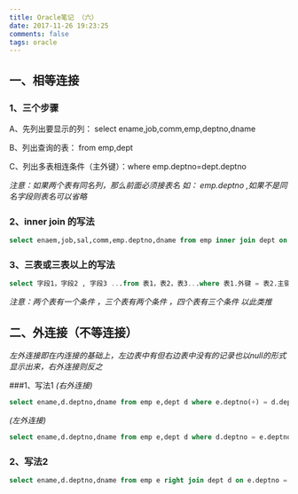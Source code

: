 ```yaml
---
title: Oracle笔记 （六）
date: 2017-11-26 19:23:25
comments: false
tags: oracle
---
```

## 一、相等连接

### 1、三个步骤

A、先列出要显示的列： select ename,job,comm,emp,deptno,dname

B、列出查询的表： from emp,dept

C、列出多表相连条件（主外键）：where emp.deptno=dept.deptno

*注意：如果两个表有同名列，那么前面必须接表名 如： emp.deptno ,如果不是同名字段则表名可以省略*

### 2、inner join 的写法
```SQL
select enaem,job,sal,comm,emp.deptno,dname from emp inner join dept on emp.deptno = dept.deptno;
```
### 3、三表或三表以上的写法
```SQL
select 字段1，字段2 , 字段3 ...from 表1，表2，表3...where 表1.外键 = 表2.主键  and 表1.外键 = 表3.主键 and ...
```
*注意：两个表有一个条件 ，三个表有两个条件 ，四个表有三个条件 以此类推*

## 二、外连接（不等连接）

*左外连接即在内连接的基础上，左边表中有但右边表中没有的记录也以null的形式显示出来，右外连接则反之*

###1、写法1
*(右外连接)*  
```SQL
select ename,d.deptno,dname from emp e,dept d where e.deptno(+) = d.deptno
```
*(左外连接)* 
```SQL
select ename,d.deptno,dname from emp e,dept d where d.deptno = e.deptno(+)    
```
### 2、写法2 
```SQL
select ename,d.deptno,dname from emp e right join dept d on e.deptno = d.deptno  
```